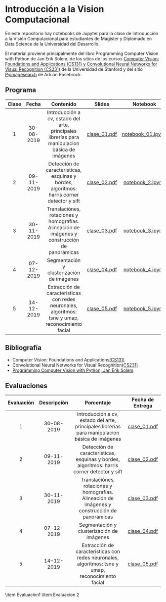 # Introducción a la Vision Computacional

En este repositorio hay notebooks de Jupyter para la clase de Introducción a la Visión Computacional para estudiantes de Magister y Diplomado en Data Science de la Universidad del Desarrollo.


El material proviene principalmente del libro Programming Computer Vision with Python de Jan Erik Solem, de los sitios de los cursos [Computer Vision: Foundations and Applications (CS131)](http://vision.stanford.edu/teaching/cs131_fall1819/index.html) y [Convolutional Neural Networks for Visual Recognition (CS231)](http://cs231n.stanford.edu/syllabus.html) de la Universidad de Stanford y del sitio [Pyimagesearch](https://www.pyimagesearch.com) de Adrian Rosebrock.

## Programa

| Clase | Fecha   | Contenido  | Slides |  Notebook |
|:-:|:--:|:--:|:--:|:--:|
| 1  | 30-08-2019 | Introducción a cv, estado del arte, principales librerías para manipulacion básica de imágenes | [clase_01.pdf](https://github.com/calipsotornasol/intro_computer_vision/blob/intro_cv_2019/introcv_clase01.pdf)  | [notebook_01.ipynb](https://github.com/calipsotornasol/intro_computer_vision/blob/intro_cv_2019/introcv_clase01.ipynb)   |
| 2 |  09-11-2019 | Detección de caracteristicas, esquinas y bordes, algoritmos: harris corner detector y sift | [clase_02.pdf](https://github.com/calipsotornasol/intro_computer_vision/blob/intro_cv_2019/introcv_clase02.pdf)  | [notebook_2.ipynb](https://github.com/calipsotornasol/intro_computer_vision/blob/intro_cv_2019/introcv_clase02.ipynb)  |
| 3 |  30-11-2019  | Translaciónes, rotaciones y homografías. Alineación de imágenes y construcción de panorámicas | [clase_03.pdf](https://github.com/calipsotornasol/intro_computer_vision/blob/intro_cv_2019/introcv_clase03.pdf)  | [notebook_3.ipynb](https://github.com/calipsotornasol/intro_computer_vision/blob/intro_cv_2019/introcv_clase03.ipynb)  |
| 4 |  07-12-2019  | Segmentación y clusterización de imágenes | [clase_04.pdf](https://github.com/calipsotornasol/intro_computer_vision/blob/intro_cv_2019/introcv_clase04.pdf)  | [notebook_4.ipynb](https://github.com/calipsotornasol/intro_computer_vision/blob/intro_cv_2019/introcv_clase04.ipynb) |
| 5 |  14-12-2019  | Extracción de caracteristicas con redes neuronales, algoritmos: tsne y umap, reconocimiento facial|[clase_05.pdf](https://github.com/calipsotornasol/intro_computer_vision/blob/intro_cv_2019/introcv_clase05.pdf)| [notebook_5.ipynb](https://github.com/calipsotornasol/intro_computer_vision/blob/intro_cv_2019/introcv_clase05.ipynb) |

## Bibliografía

- Computer Vision: Foundations and Applications[(CS131)](http://vision.stanford.edu/teaching/cs131_fall1819/syllabus.html)
- Convolutional Neural Networks for Visual Recognition[(CS231)](http://cs231n.stanford.edu/syllabus.html)
- [Programming Computer Vision with Python, Jan Erik Solem](http://programmingcomputervision.com/)

## Evaluaciones

| Evaluación | Descripción   | Porcentaje | Fecha de Entrega |
|:-:|:--:|:--:|:--:|
| 1  | 30-08-2019 | Introducción a cv, estado del arte, principales librerías para manipulacion básica de imágenes | [clase_01.pdf](https://github.com/calipsotornasol/intro_computer_vision/blob/intro_cv_2019/introcv_clase01.pdf)  | 
| 2 |  09-11-2019 | Detección de caracteristicas, esquinas y bordes, algoritmos: harris corner detector y sift | [clase_02.pdf](https://github.com/calipsotornasol/intro_computer_vision/blob/intro_cv_2019/introcv_clase02.pdf)  | 
| 3 |  30-11-2019  | Translaciónes, rotaciones y homografías. Alineación de imágenes y construcción de panorámicas | [clase_03.pdf](https://github.com/calipsotornasol/intro_computer_vision/blob/intro_cv_2019/introcv_clase03.pdf)  | 
| 4 |  07-12-2019  | Segmentación y clusterización de imágenes | [clase_04.pdf](https://github.com/calipsotornasol/intro_computer_vision/blob/intro_cv_2019/introcv_clase04.pdf)  | 
| 5 |  14-12-2019  | Extracción de caracteristicas con redes neuronales, algoritmos: tsne y umap, reconocimiento facial|[clase_05.pdf](https://github.com/calipsotornasol/intro_computer_vision/blob/intro_cv_2019/introcv_clase05.pdf)| 


\item Evaluacion1
\item Evaluacion 2


